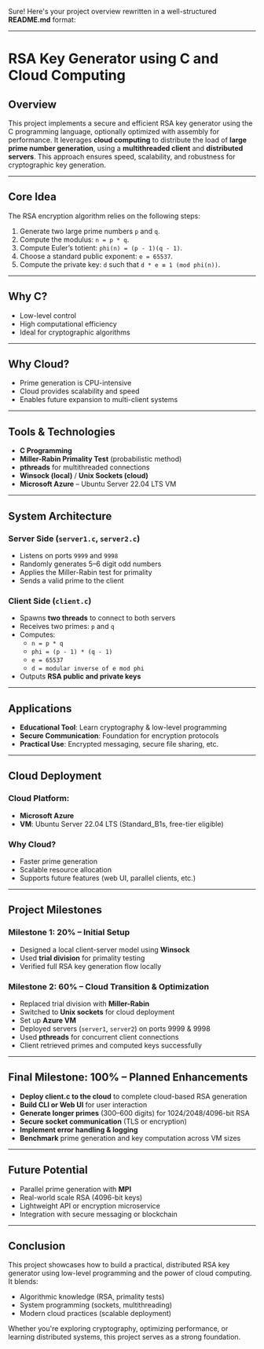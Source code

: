 Sure! Here's your project overview rewritten in a well-structured **README.md** format:

---

# RSA Key Generator using C and Cloud Computing

## Overview
This project implements a secure and efficient RSA key generator using the C programming language, optionally optimized with assembly for performance. It leverages **cloud computing** to distribute the load of **large prime number generation**, using a **multithreaded client** and **distributed servers**. This approach ensures speed, scalability, and robustness for cryptographic key generation.

---

## Core Idea

The RSA encryption algorithm relies on the following steps:

1. Generate two large prime numbers `p` and `q`.
2. Compute the modulus: `n = p * q`.
3. Compute Euler’s totient: `phi(n) = (p - 1)(q - 1)`.
4. Choose a standard public exponent: `e = 65537`.
5. Compute the private key: `d` such that `d * e ≡ 1 (mod phi(n))`.

---

## Why C?

- Low-level control
- High computational efficiency
- Ideal for cryptographic algorithms

---

## Why Cloud?

- Prime generation is CPU-intensive
- Cloud provides scalability and speed
- Enables future expansion to multi-client systems

---

## Tools & Technologies

- **C Programming**
- **Miller-Rabin Primality Test** (probabilistic method)
- **pthreads** for multithreaded connections
- **Winsock (local)** / **Unix Sockets (cloud)**
- **Microsoft Azure** – Ubuntu Server 22.04 LTS VM

---

## System Architecture

### Server Side (`server1.c`, `server2.c`)
- Listens on ports `9999` and `9998`
- Randomly generates 5–6 digit odd numbers
- Applies the Miller-Rabin test for primality
- Sends a valid prime to the client

### Client Side (`client.c`)
- Spawns **two threads** to connect to both servers
- Receives two primes: `p` and `q`
- Computes:
  - `n = p * q`
  - `phi = (p - 1) * (q - 1)`
  - `e = 65537`
  - `d = modular inverse of e mod phi`
- Outputs **RSA public and private keys**

---

## Applications

- **Educational Tool**: Learn cryptography & low-level programming
- **Secure Communication**: Foundation for encryption protocols
- **Practical Use**: Encrypted messaging, secure file sharing, etc.

---

## Cloud Deployment

### Cloud Platform:
- **Microsoft Azure**
- **VM**: Ubuntu Server 22.04 LTS (Standard_B1s, free-tier eligible)

### Why Cloud?
- Faster prime generation
- Scalable resource allocation
- Supports future features (web UI, parallel clients, etc.)

---

## Project Milestones

### Milestone 1: 20% – Initial Setup
- Designed a local client-server model using **Winsock**
- Used **trial division** for primality testing
- Verified full RSA key generation flow locally

### Milestone 2: 60% – Cloud Transition & Optimization
- Replaced trial division with **Miller-Rabin**
- Switched to **Unix sockets** for cloud deployment
- Set up **Azure VM**
- Deployed servers (`server1`, `server2`) on ports 9999 & 9998
- Used **pthreads** for concurrent client connections
- Client retrieved primes and computed keys successfully

---

## Final Milestone: 100% – Planned Enhancements

- **Deploy client.c to the cloud** to complete cloud-based RSA generation
- **Build CLI or Web UI** for user interaction
- **Generate longer primes** (300–600 digits) for 1024/2048/4096-bit RSA
- **Secure socket communication** (TLS or encryption)
- **Implement error handling & logging**
- **Benchmark** prime generation and key computation across VM sizes

---

## Future Potential

- Parallel prime generation with **MPI**
- Real-world scale RSA (4096-bit keys)
- Lightweight API or encryption microservice
- Integration with secure messaging or blockchain

---

## Conclusion

This project showcases how to build a practical, distributed RSA key generator using low-level programming and the power of cloud computing. It blends:
- Algorithmic knowledge (RSA, primality tests)
- System programming (sockets, multithreading)
- Modern cloud practices (scalable deployment)

Whether you're exploring cryptography, optimizing performance, or learning distributed systems, this project serves as a strong foundation.
